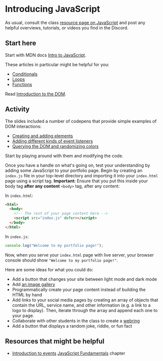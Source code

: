 # Introducing JavaScript

As usual, consult the class
[resource page on JavaScript](/resources/javascript.md) and post any helpful
overviews, tutorials, or videos you find in the Discord.

## Start here

Start with MDN docs
[Intro to JavaScript](https://developer.mozilla.org/en-US/docs/Learn/JavaScript).

These articles in particular might be helpful for you:

- [Conditionals](https://developer.mozilla.org/en-US/docs/Learn/JavaScript/Building_blocks/conditionals)
- [Loops](https://developer.mozilla.org/en-US/docs/Learn/JavaScript/Building_blocks/Looping_code)
- [Functions](https://developer.mozilla.org/en-US/docs/Learn/JavaScript/Building_blocks/Functions)

Read
[Introduction to the DOM](https://developer.mozilla.org/en-US/docs/Web/API/Document_Object_Model/Introduction).

## Activity

The slides included a number of codepens that provide simple examples of DOM
interactions:

- [Creating and adding elements](https://codepen.io/branchwelder/pen/oNMZbrG)
- [Adding different kinds of event listeners](https://codepen.io/branchwelder/pen/abjJNmw)
- [Querying the DOM and randomizing colors](https://codepen.io/branchwelder/pen/vYayyOP)

Start by playing around with them and modifying the code.

Once you have a handle on what's going on, test your understanding by adding
some JavaScript to your portfolio page. Begin by creating an `index.js` file in
your top-level directory and importing it into your `index.html` page using a
script tag. **Important:** Ensure that you put this inside your body tag **after
any content** `<body>` tag, after any content:

In `index.html`:

```html
<html>
  <body>
    <!-- The rest of your page content here -->
    <script src="index.js" defer></script>
  </body>
</html>
```

In `index.js`:

```js
console.log("Welcome to my portfolio page!");
```

Now, when you serve your `index.html` page with live server, your browser
console should show `"Welcome to my portfolio page!"`.

Here are some ideas for what you could do:

- Add a button that changes your site between light mode and dark mode
- Add
  [an image gallery ](https://developer.mozilla.org/en-US/docs/Learn/JavaScript/Building_blocks/Image_gallery)
- Programmatically create your page content instead of building the HTML by hand
- Add links to your social media pages by creating an array of objects that
  contain the URL, service name, and other information (e.g. a link to a logo to
  display). Then, iterate through the array and append each one to your page.
- Collaborate with other students in the class to create a
  [webring](https://en.wikipedia.org/wiki/Webring)
- Add a button that displays a random joke, riddle, or fun fact

## Resources that might be helpful

- [Introduction to events](https://developer.mozilla.org/en-US/docs/Learn/JavaScript/Building_blocks/Events)
  [JavaScript Fundamentals](https://javascript.info/first-steps) chapter
